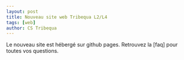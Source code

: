 ```yaml
---
layout: post
title: Nouveau site web Tribequa L2/L4
tags: [web]
author: CS Tribequa
---
```


Le nouveau site est hébergé sur github pages. Retrouvez la [faq] pour toutes vos questions.